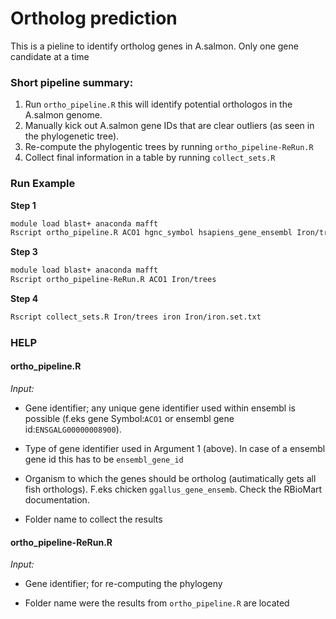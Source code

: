# Ortholog prediction

This is a pieline to identify ortholog genes in A.salmon. Only one
gene candidate at a time


### Short pipeline summary:
1. Run `ortho_pipeline.R` this will identify potential orthologos in
   the A.salmon genome.
2. Manually kick out A.salmon gene IDs that are clear outliers (as
   seen in the phylogenetic tree).
3. Re-compute the phylogentic trees by running
   `ortho_pipeline-ReRun.R`
4. Collect final information in a table by running `collect_sets.R`

### Run Example

**Step 1**
```bash
module load blast+ anaconda mafft
Rscript ortho_pipeline.R ACO1 hgnc_symbol hsapiens_gene_ensembl Iron/trees
```

**Step 3**
```bash
module load blast+ anaconda mafft
Rscript ortho_pipeline-ReRun.R ACO1 Iron/trees
```

**Step 4**
```bash
Rscript collect_sets.R Iron/trees iron Iron/iron.set.txt
```

### HELP

#### ortho_pipeline.R

_Input:_

- Gene identifier; any unique gene identifier used within ensembl is
  possible (f.eks gene Symbol:`ACO1` or ensembl gene
  id:`ENSGALG00000008900`).

- Type of gene identifier used in Argument 1 (above). In case of a
  ensembl gene id this has to be `ensembl_gene_id`

- Organism to which the genes should be ortholog (autimatically gets
  all fish orthologs). F.eks chicken `ggallus_gene_ensemb`. Check the
  RBioMart documentation.

- Folder name to collect the results

#### ortho_pipeline-ReRun.R

_Input:_

- Gene identifier; for re-computing the phylogeny

- Folder name were the results from `ortho_pipeline.R` are located
